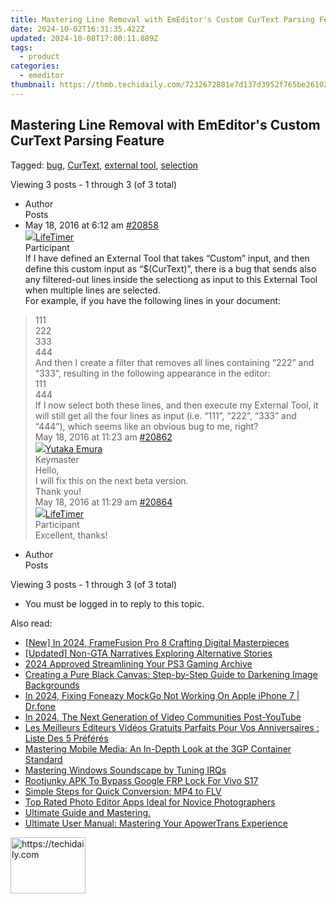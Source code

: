 ```yaml
---
title: Mastering Line Removal with EmEditor's Custom CurText Parsing Feature
date: 2024-10-02T16:31:35.422Z
updated: 2024-10-08T17:00:11.889Z
tags:
  - product
categories:
  - emeditor
thumbnail: https://thmb.techidaily.com/7232672881e7d137d3952f765be2610288c45b29a2009d979134d6c02c0bbdb8.jpg
---
```


## Mastering Line Removal with EmEditor's Custom CurText Parsing Feature

Tagged: [bug](https://tools.techidaily.com/emeditor/products/), [CurText](https://tools.techidaily.com/emeditor/products/), [external tool](https://tools.techidaily.com/emeditor/products/), [selection](https://tools.techidaily.com/emeditor/products/)

Viewing 3 posts - 1 through 3 (of 3 total)

* Author  
Posts
* May 18, 2016 at 6:12 am [#20858](https://tools.techidaily.com/emeditor/products/)  
[![](https://secure.gravatar.com/avatar/21bf85a5da27278c7f73ff85a8eb81ab?s=80&d=identicon&r=g)LifeTimer](https://www.emeditor.com/forums/users/lifetimer/ "View LifeTimer's profile")  
Participant  
If I have defined an External Tool that takes “Custom” input, and then define this custom input as “$(CurText)”, there is a bug that sends also any filtered-out lines inside the selectiong as input to this External Tool when multiple lines are selected.  
For example, if you have the following lines in your document:  
> 111  
> 222  
> 333  
> 444  
And then I create a filter that removes all lines containing “222” and “333”, resulting in the following appearance in the editor:  
> 111  
> 444  
If I now select both these lines, and then execute my External Tool, it will still get all the four lines as input (i.e. “111”, “222”, “333” and “444”), which seems like an obvious bug to me, right?  
May 18, 2016 at 11:23 am [#20862](https://tools.techidaily.com/emeditor/products/)  
[![](https://secure.gravatar.com/avatar/a0a6377144ed3636f985d87303f65ed2?s=80&d=identicon&r=g)Yutaka Emura](https://www.emeditor.com/forums/users/yemura/ "View Yutaka Emura's profile")  
Keymaster  
Hello,  
I will fix this on the next beta version.  
Thank you!  
May 18, 2016 at 11:29 am [#20864](https://tools.techidaily.com/emeditor/products/)  
[![](https://secure.gravatar.com/avatar/21bf85a5da27278c7f73ff85a8eb81ab?s=80&d=identicon&r=g)LifeTimer](https://www.emeditor.com/forums/users/lifetimer/ "View LifeTimer's profile")  
Participant  
Excellent, thanks!
* Author  
Posts

Viewing 3 posts - 1 through 3 (of 3 total)

* You must be logged in to reply to this topic.

<ins class="adsbygoogle"
     style="display:block"
     data-ad-format="autorelaxed"
     data-ad-client="ca-pub-7571918770474297"
     data-ad-slot="1223367746"></ins>

<ins class="adsbygoogle"
     style="display:block"
     data-ad-client="ca-pub-7571918770474297"
     data-ad-slot="8358498916"
     data-ad-format="auto"
     data-full-width-responsive="true"></ins>

<span class="atpl-alsoreadstyle">Also read:</span>
<div><ul>
<li><a href="https://fox-http.techidaily.com/new-in-2024-framefusion-pro-8-crafting-digital-masterpieces/"><u>[New] In 2024, FrameFusion Pro 8 Crafting Digital Masterpieces</u></a></li>
<li><a href="https://screen-activity-recording.techidaily.com/updated-non-gta-narratives-exploring-alternative-stories/"><u>[Updated] Non-GTA Narratives Exploring Alternative Stories</u></a></li>
<li><a href="https://screen-sharing-recording.techidaily.com/2024-approved-streamlining-your-ps3-gaming-archive/"><u>2024 Approved Streamlining Your PS3 Gaming Archive</u></a></li>
<li><a href="https://win-lab.techidaily.com/creating-a-pure-black-canvas-step-by-step-guide-to-darkening-image-backgrounds/"><u>Creating a Pure Black Canvas: Step-by-Step Guide to Darkening Image Backgrounds</u></a></li>
<li><a href="https://review-topics.techidaily.com/in-2024-fixing-foneazy-mockgo-not-working-on-apple-iphone-7-drfone-by-drfone-virtual-ios/"><u>In 2024, Fixing Foneazy MockGo Not Working On Apple iPhone 7 | Dr.fone</u></a></li>
<li><a href="https://youtube-help.techidaily.com/in-2024-the-next-generation-of-video-communities-post-youtube/"><u>In 2024, The Next Generation of Video Communities Post-YouTube</u></a></li>
<li><a href="https://some-guidance.techidaily.com/les-meilleurs-editeurs-videos-gratuits-parfaits-pour-vos-anniversaires-liste-des-5-preferes/"><u>Les Meilleurs Éditeurs Vidéos Gratuits Parfaits Pour Vos Anniversaires : Liste Des 5 Préférés</u></a></li>
<li><a href="https://win-lab.techidaily.com/mastering-mobile-media-an-in-depth-look-at-the-3gp-container-standard/"><u>Mastering Mobile Media: An In-Depth Look at the 3GP Container Standard</u></a></li>
<li><a href="https://win11-tips.techidaily.com/mastering-windows-soundscape-by-tuning-irqs/"><u>Mastering Windows Soundscape by Tuning IRQs</u></a></li>
<li><a href="https://android-unlock.techidaily.com/rootjunky-apk-to-bypass-google-frp-lock-for-vivo-s17-by-drfone-android/"><u>Rootjunky APK To Bypass Google FRP Lock For Vivo S17</u></a></li>
<li><a href="https://win-lab.techidaily.com/simple-steps-for-quick-conversion-mp4-to-flv/"><u>Simple Steps for Quick Conversion: MP4 to FLV</u></a></li>
<li><a href="https://win-lab.techidaily.com/top-rated-photo-editor-apps-ideal-for-novice-photographers/"><u>Top Rated Photo Editor Apps Ideal for Novice Photographers</u></a></li>
<li><a href="https://win-lab.techidaily.com/ultimate-guide-and-mastering/"><u>Ultimate Guide and Mastering.</u></a></li>
<li><a href="https://win-lab.techidaily.com/ultimate-user-manual-mastering-your-apowertrans-experience/"><u>Ultimate User Manual: Mastering Your ApowerTrans Experience</u></a></li>
</ul></div>

<!-- affiliate ads begin -->
<a href="https://aligracehair.sjv.io/c/5597632/2135363/19272" target="_top" id="2135363">
  <img src="//a.impactradius-go.com/display-ad/19272-2135363" border="0" alt="https://techidaily.com" width="120" height="90"/>
</a>
<img height="0" width="0" src="https://aligracehair.sjv.io/i/5597632/2135363/19272" style="position:absolute;visibility:hidden;" border="0" />
<!-- affiliate ads end -->

